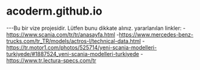 # acoderm.github.io
---Bu bir vize projesidir. Lütfen bunu dikkate alınız.
yararlanılan linkler:
-https://www.scania.com/tr/tr/anasayfa.html
-https://www.mercedes-benz-trucks.com/tr_TR/models/actros-l/technical-data.html
-https://tr.motor1.com/photos/525714/yeni-scania-modelleri-turkiyede/#1887524_yeni-scania-modelleri-turkiyede
-https://www.tr.lectura-specs.com/tr
